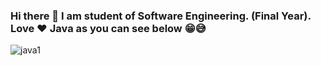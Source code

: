 ### Hi there 👋 I am student of Software Engineering. (Final Year). Love ❤ Java as you can see below 😁😅
![java1](https://user-images.githubusercontent.com/68163130/148260537-9b57859f-5709-4125-abaf-e6efcd8ecb90.png)

<!--
**mehran-abbas/mehran-abbas** is a ✨ _special_ ✨ repository because its `README.md` (this file) appears on your GitHub profile.

Here are some ideas to get you started:

-
- 👯 I’m looking to collaborate on ...
- 🤔 I’m looking for help with ...
- 💬 Ask me about ...
- 📫 How to reach me: ...
- 😄 Pronouns: ...
- ⚡ Fun fact: ...
-->
